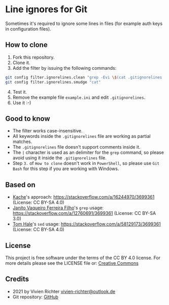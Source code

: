 # Line ignores for Git
Sometimes it's required to ignore some lines in files (for example auth keys in configuration files).

## How to clone
 1. Fork this repository.
 2. Clone it.
 3. Add the filter by issuing the following commands:
 ```bash
 git config filter.ignorelines.clean "grep -Evi \$(cat .gitignorelines | tr -d '\r' | sed -z '$ s/\n$//' | tr '\n' '|')"
 git config filter.ignorelines.smudge "cat"
 ```
 4. Test it.
 5. Remove the example file `example.ini` and edit `.gitignorelines`.
 11. Use it :-)

## Good to know
 - The filter works case-insensitive.
 - All keywords inside the `.gitignorelines` file are working as partial matches.
 - The `.gitignorelines` file doesn't support comments inside it.
 - The `|` character is used as an delimiter for the `grep` command, 
   so please avoid using it inside the `.gitignorelines` file.
 - Step `3.` of `How to clone` doesn't work in `PowerShell`, so please use `Git Bash` for this step if you are working with Windows.

## Based on
 - [Kache](https://stackoverflow.com/users/234593/kache)'s approach: https://stackoverflow.com/a/16244970/3699361 (License: CC BY-SA 4.0)
 - [Janito Vaqueiro Ferreira Filho](https://stackoverflow.com/users/1687321/janito-vaqueiro-ferreira-filho)'s `grep` usage: https://stackoverflow.com/a/12760691/3699361 (License: CC BY-SA 3.0)
 - [Tom Hale](https://stackoverflow.com/users/5353461/tom-hale)'s `sed` usage: https://stackoverflow.com/a/58129173/3699361 (License: CC BY-SA 4.0)
## License
This project is free software under the terms of the CC BY 4.0 license.
For more details please see the LICENSE file or: [Creative Commons](http://creativecommons.org/licenses/by/4.0)

## Credits
 * 2021 by Vivien Richter <vivien-richter@outlook.de>
 * Git repository: [GitHub](https://github.com/vivi90/git-ignore-lines.git)
